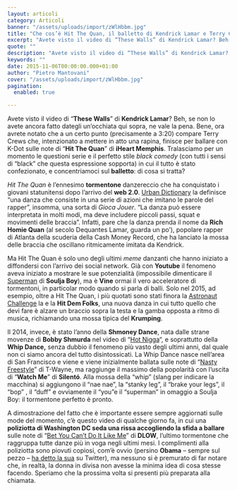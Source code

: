 ```yaml
---
layout: articoli
category: Articoli
banner: "/assets/uploads/import/zWlHbbm.jpg"
title: "Che cos’è Hit The Quan, il balletto di Kendrick Lamar e Terry Crews?"
excerpt: "Avete visto il video di “These Walls” di Kendrick Lamar? Beh, se non lo avete ancora fatto dategli un’occhiata qui sopra, ne vale la pena. Bene, ora avrete notato che a un certo punto (precisamente a 3:20) compare Terry Crews che, intenzionato a mettere in atto una rapina, finisce per ballare con K-Dot sulle note di “Hit [&hellip"
quote: ""
description: "Avete visto il video di “These Walls” di Kendrick Lamar? Beh, se non lo avete ancora fatto dategli un’occhiata qui sopra, ne vale la pena. Bene, ora avrete notato che a un certo punto (precisamente a 3:20) compare Terry Crews che, intenzionato a mettere in atto una rapina, finisce per ballare con K-Dot sulle note di “Hit [&hellip"
keywords: ""
date: 2015-11-06T00:00:00.000+01:00
author: "Pietro Mantovani"
cover: "/assets/uploads/import/zWlHbbm.jpg"
pagination:
  enabled: true

---
```


Avete visto il video di “**These Walls**” di **Kendrick Lamar**? Beh, se non lo avete ancora fatto dategli un’occhiata qui sopra, ne vale la pena. Bene, ora avrete notato che a un certo punto (precisamente a 3:20) compare Terry Crews che, intenzionato a mettere in atto una rapina, finisce per ballare con K-Dot sulle note di “**Hit The Quan**” di **iHeart Memphis**. Tralasciamo per un momento le questioni serie e il perfetto stile _black comedy_ (con tutti i sensi di “black” che questa espressione sopporta) in cui il tutto è stato confezionato, e concentriamoci sul **balletto**: di cosa si tratta?

_Hit The Quan_ è l’ennesimo **tormentone** danzereccio che ha conquistato i giovani statunitensi dopo l’arrivo del **web 2.0**. [Urban Dictionary](https://www.urbandictionary.com/define.php?term=hit+the+quan) la definisce “una danza che consiste in una serie di azioni che imitano le parole del rapper”, insomma, una sorta di _Gioca Jouer_. “La danza può essere interpretata in molti modi, ma deve includere piccoli passi, squat e movimenti delle braccia”. Infatti, pare che la danza prenda il nome da **Rich Homie Quan** (al secolo Dequantes Lamar, guarda un po’), popolare rapper di Atlanta della scuderia della Cash Money Record, che ha lanciato la mossa delle braccia che oscillano ritmicamente imitata da Kendrick.

Ma Hit The Quan è solo uno degli ultimi _meme_ danzanti che hanno iniziato a diffondersi con l’arrivo dei social network. Già con **Youtube** il fenomeno aveva iniziato a mostrare le sue potenzialità (impossibile dimenticare il [Superman](https://www.youtube.com/watch?v=8UFIYGkROII) di **Soulja Boy**), ma è **Vine** ormai il vero acceleratore di tormentoni, in particolar modo quando si parla di balli. Solo nel 2015, ad esempio, oltre a Hit The Quan, i più quotati sono stati finora la [Astronaut Challenge](https://www.youtube.com/watch?v=sQO2E75UebY) la e la **Hit Dem Folks**, una nuova danza in cui tutto quello che devi fare è alzare un braccio sopra la testa e la gamba opposta a ritmo di musica, richiamando una mossa tipica del **Krumping**.

Il 2014, invece, è stato l’anno della **Shmoney Dance**, nata dalle strane movenze di **Bobby Shmurda** nel video di “[Hot Nigga](https://www.youtube.com/watch?v=vJwKKKd2ZYE)“, e soprattutto della **Whip Dance,** senza dubbio il fenomeno più vasto degli ultimi anni, dal quale non ci siamo ancora del tutto disintossicati. La Whip Dance nasce nell’area di San Francisco e viene e viene inizialmente ballata sulle note di “[Nasty Freestyle](https://www.youtube.com/watch?v=hGKK8eGQQEk)” di T-Wayne, ma raggiunge il massimo della popolarità con l’uscita di “**Watch Me**” di **Silentó**. Alla mossa della “whip” (slang per indicare la macchina) si aggiungono il “nae nae”, la “stanky leg”, il “brake your legs”, il “bop” , il “duff” e ovviamente il “you”e il “superman” in omaggio a Soulja Boy: il tormentone perfetto è pronto.

A dimostrazione del fatto che è importante essere sempre aggiornati sulle mode del momento, c’è questo video di qualche giorno fa, in cui una **poliziotta di Washington DC seda una rissa accogliendo la sfida a ballare** sulle note di “[Bet You Can’t Do It Like Me](https://www.youtube.com/watch?v=oOJ-ND3kBeM)” di **DLOW**, l’ultimo tormentone che raggruppa tutte danze più in voga negli ultimi mesi. I complimenti alla poliziotta sono piovuti copiosi, com’è ovvio (persino **Obama** – sempre sul pezzo – [ha detto la sua](https://twitter.com/POTUS/status/659775465352249344) su Twitter), ma nessuno si è premurato di far notare che, in realtà, la donna in divisa non avesse la minima idea di cosa stesse facendo. Speriamo che la prossima volta si presenti più preparata alla chiamata.